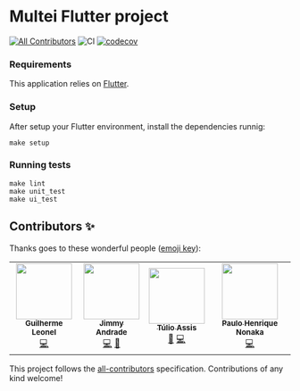# Multei Flutter project
<!-- ALL-CONTRIBUTORS-BADGE:START - Do not remove or modify this section -->
[![All Contributors](https://img.shields.io/badge/all_contributors-4-orange.svg?style=flat-square)](#contributors-)<!-- ALL-CONTRIBUTORS-BADGE:END --> ![CI](https://github.com/multei/mobile-flutter/workflows/Test,%20Build%20and%20Release%20apk/badge.svg) [![codecov](https://codecov.io/gh/multei/mobile-flutter/branch/master/graph/badge.svg)](https://codecov.io/gh/multei/mobile-flutter)

### Requirements

This application relies on [Flutter](https://flutter.dev/).

### Setup

After setup your Flutter environment, install the dependencies runnig:

```
make setup
```

### Running tests

```
make lint
make unit_test
make ui_test
```

## Contributors ✨

Thanks goes to these wonderful people ([emoji key](https://allcontributors.org/docs/en/emoji-key)):

<!-- ALL-CONTRIBUTORS-LIST:START - Do not remove or modify this section -->
<!-- prettier-ignore-start -->
<!-- markdownlint-disable -->
<table>
  <tr>
    <td align="center"><a href="https://github.com/guilhermeleonel"><img src="https://avatars0.githubusercontent.com/u/727444?v=4" width="100px;" alt=""/><br /><sub><b>Guilherme Leonel</b></sub></a><br /><a href="https://github.com/multei/mobile-flutter/commits?author=guilhermeleonel" title="Code">💻</a></td>
    <td align="center"><a href="http://jimmyandrade.com"><img src="https://avatars3.githubusercontent.com/u/2307245?v=4" width="100px;" alt=""/><br /><sub><b>Jimmy Andrade</b></sub></a><br /><a href="https://github.com/multei/mobile-flutter/commits?author=jimmyandrade" title="Code">💻</a> <a href="#maintenance-jimmyandrade" title="Maintenance">🚧</a></td>
    <td align="center"><a href="http://tuliooassis.github.io"><img src="https://avatars1.githubusercontent.com/u/17442350?v=4" width="100px;" alt=""/><br /><sub><b>Túlio Assis</b></sub></a><br /><a href="#maintenance-tuliooassis" title="Maintenance">🚧</a> <a href="https://github.com/multei/mobile-flutter/commits?author=tuliooassis" title="Code">💻</a></td>
    <td align="center"><a href="https://www.linkedin.com/in/paulononaka/"><img src="https://avatars3.githubusercontent.com/u/449081?v=4" width="100px;" alt=""/><br /><sub><b>Paulo Henrique Nonaka</b></sub></a><br /><a href="https://github.com/multei/mobile-flutter/commits?author=paulononaka" title="Code">💻</a></td>
  </tr>
</table>

<!-- markdownlint-enable -->
<!-- prettier-ignore-end -->
<!-- ALL-CONTRIBUTORS-LIST:END -->

This project follows the [all-contributors](https://github.com/all-contributors/all-contributors) specification. Contributions of any kind welcome!